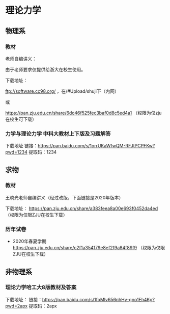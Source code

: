# 理论力学

## 物理系

### 教材

老师自编讲义：

由于老师要求仅提供给浙大在校生使用。

下载地址：

ftp://software.cc98.org/ ，在/#Upload/shuji下（内网）

或

https://pan.zju.edu.cn/share/6dc46f525fec3baf0d8c5ed4a1 （权限为仅zju在校生可下载）

### 力学与理论力学 中科大教材上下版及习题解答

下载地址
链接：https://pan.baidu.com/s/1orrUKaWfwQM-RFJtPCPFKw?pwd=1234 
提取码：1234

## 求物

### 教材

王晓光老师自编讲义（经过改版，下面链接是2020年版本）

下载地址：
https://pan.zju.edu.cn/share/a383feea8a00e693f0452da4ed （权限为仅限ZJU在校生下载）



### 历年试卷

* 2020年春夏学期
  https://pan.zju.edu.cn/share/c2f1a354179e8ef2f9a84f89f9 （权限为仅限ZJU在校生下载）

## 非物理系

### 理论力学哈工大8版教材及答案

下载地址：
链接：https://pan.baidu.com/s/1foMlv656nhHy-gno1Eh4Kg?pwd=2apx 
提取码：2apx
